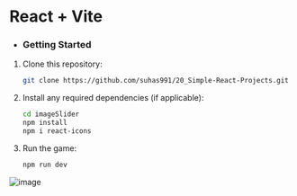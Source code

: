 # React + Vite

- ### Getting Started

1. Clone this repository:

   ```bash
   git clone https://github.com/suhas991/20_Simple-React-Projects.git
   ```

2. Install any required dependencies (if applicable):

   ```bash
   cd imageSlider
   npm install
   npm i react-icons
   ```

3. Run the game:


   ```bash
   npm run dev
   ```
![image](https://github.com/suhas991/20_Simple-React-Projects/assets/92245302/4e60eef3-5555-4b65-9ba2-244ab983f521)

